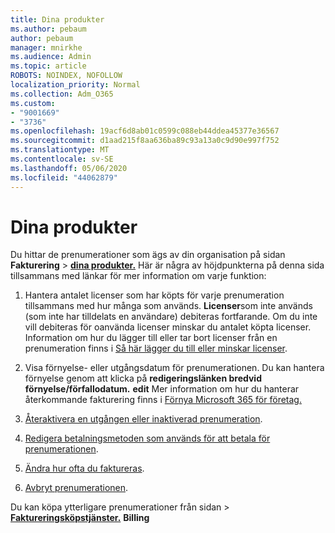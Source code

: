 ```yaml
---
title: Dina produkter
ms.author: pebaum
author: pebaum
manager: mnirkhe
ms.audience: Admin
ms.topic: article
ROBOTS: NOINDEX, NOFOLLOW
localization_priority: Normal
ms.collection: Adm_O365
ms.custom:
- "9001669"
- "3736"
ms.openlocfilehash: 19acf6d8ab01c0599c088eb44ddea45377e36567
ms.sourcegitcommit: d1aad215f8aa636ba89c93a13a0c9d90e997f752
ms.translationtype: MT
ms.contentlocale: sv-SE
ms.lasthandoff: 05/06/2020
ms.locfileid: "44062879"
---
```

# <a name="your-products"></a>Dina produkter

Du hittar de prenumerationer som ägs av din organisation på sidan **Fakturering** > **[dina produkter.](https://go.microsoft.com/fwlink/p/?linkid=842054)** Här är några av höjdpunkterna på denna sida tillsammans med länkar för mer information om varje funktion:

1. Hantera antalet licenser som har köpts för varje prenumeration tillsammans med hur många som används.  **Licenser**som inte används (som inte har tilldelats en användare) debiteras fortfarande.  Om du inte vill debiteras för oanvända licenser minskar du antalet köpta licenser. Information om hur du lägger till eller tar bort licenser från en prenumeration finns i [Så här lägger du till eller minskar licenser](https://docs.microsoft.com/alchemyinsights/how-to-add-or-reduce-licenses).

2. Visa förnyelse- eller utgångsdatum för prenumerationen.  Du kan hantera förnyelse genom att klicka på **redigeringslänken bredvid förnyelse/förfallodatum.** **edit**  Mer information om hur du hanterar återkommande fakturering finns i [Förnya Microsoft 365 för företag.](https://go.microsoft.com/fwlink/?linkid=2119216)

3. [Återaktivera en utgången eller inaktiverad prenumeration](https://go.microsoft.com/fwlink/?linkid=2117519).

4. [Redigera betalningsmetoden som används för att betala för prenumerationen](https://go.microsoft.com/fwlink/?linkid=2117167).

5. [Ändra hur ofta du faktureras](https://go.microsoft.com/fwlink/?linkid=2119112).

6. [Avbryt prenumerationen](https://go.microsoft.com/fwlink/?linkid=2119113).

Du kan köpa ytterligare prenumerationer från sidan > [**Faktureringsköpstjänster.**](https://go.microsoft.com/fwlink/p/?linkid=868433) **Billing**
